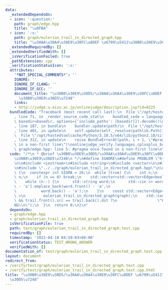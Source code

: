 ```yaml
---
data:
  _extendedDependsOn:
  - icon: ':question:'
    path: graph/edge.hpp
    title: "\u8FBA"
  - icon: ':x:'
    path: graph/eulerian_trail_in_directed_graph.hpp
    title: "\u30AA\u30A4\u30E9\u30FC\u8DEF \u6709\u5411\u30B0\u30E9\u30D5\u7248"
  _extendedRequiredBy: []
  _extendedVerifiedWith: []
  _isVerificationFailed: true
  _pathExtension: cpp
  _verificationStatusIcon: ':x:'
  attributes:
    '*NOT_SPECIAL_COMMENTS*': ''
    IGNORE: ''
    IGNORE_IF_CLANG: ''
    IGNORE_IF_GCC: ''
    document_title: "\u30B0\u30E9\u30D5/\u30AA\u30A4\u30E9\u30FC\u8DEF \u6709\u5411\
      \u30B0\u30E9\u30D5\u7248"
    links:
    - http://judge.u-aizu.ac.jp/onlinejudge/description.jsp?id=0225
  bundledCode: "Traceback (most recent call last):\n  File \"/opt/hostedtoolcache/Python/3.10.5/x64/lib/python3.10/site-packages/onlinejudge_verify/documentation/build.py\"\
    , line 71, in _render_source_code_stat\n    bundled_code = language.bundle(stat.path,\
    \ basedir=basedir, options={'include_paths': [basedir]}).decode()\n  File \"/opt/hostedtoolcache/Python/3.10.5/x64/lib/python3.10/site-packages/onlinejudge_verify/languages/cplusplus.py\"\
    , line 187, in bundle\n    bundler.update(path)\n  File \"/opt/hostedtoolcache/Python/3.10.5/x64/lib/python3.10/site-packages/onlinejudge_verify/languages/cplusplus_bundle.py\"\
    , line 401, in update\n    self.update(self._resolve(pathlib.Path(included), included_from=path))\n\
    \  File \"/opt/hostedtoolcache/Python/3.10.5/x64/lib/python3.10/site-packages/onlinejudge_verify/languages/cplusplus_bundle.py\"\
    , line 312, in update\n    raise BundleErrorAt(path, i + 1, \"#pragma once found\
    \ in a non-first line\")\nonlinejudge_verify.languages.cplusplus_bundle.BundleErrorAt:\
    \ graph/edge.hpp: line 5: #pragma once found in a non-first line\n"
  code: "/*\n * @brief \u30B0\u30E9\u30D5/\u30AA\u30A4\u30E9\u30FC\u8DEF \u6709\u5411\
    \u30B0\u30E9\u30D5\u7248\n */\n#define IGNORE\n#define PROBLEM \"http://judge.u-aizu.ac.jp/onlinejudge/description.jsp?id=0225\"\
    \n\n#include <iostream>\n#include <string>\n#include <vector>\n\n#include \"../../graph/edge.hpp\"\
    \n#include \"../../graph/eulerian_trail_in_directed_graph.hpp\"\n\nint main()\
    \ {\n  constexpr int SIGMA = 26;\n  while (true) {\n    int n;\n    std::cin >>\
    \ n;\n    if (n == 0) break;\n    std::vector<std::vector<Edge<bool>>> graph(SIGMA);\n\
    \    while (n--) {\n      std::string word;\n      std::cin >> word;\n      graph[word.front()\
    \ - 'a'].emplace_back(word.front() - 'a',\n                                  \
    \           word.back() - 'a');\n    }\n    const std::vector<Edge<bool>> trail\
    \ =\n        eulerian_trail_in_directed_graph(graph);\n    std::cout << (!trail.empty()\
    \ && trail.front().src == trail.back().dst ?\n                  \"OK\\n\" : \"\
    NG\\n\");\n  }\n  return 0;\n}\n"
  dependsOn:
  - graph/edge.hpp
  - graph/eulerian_trail_in_directed_graph.hpp
  isVerificationFile: true
  path: test/graph/eulerian_trail_in_directed_graph.test.cpp
  requiredBy: []
  timestamp: '2022-04-18 04:59:03+09:00'
  verificationStatus: TEST_WRONG_ANSWER
  verifiedWith: []
documentation_of: test/graph/eulerian_trail_in_directed_graph.test.cpp
layout: document
redirect_from:
- /verify/test/graph/eulerian_trail_in_directed_graph.test.cpp
- /verify/test/graph/eulerian_trail_in_directed_graph.test.cpp.html
title: "\u30B0\u30E9\u30D5/\u30AA\u30A4\u30E9\u30FC\u8DEF \u6709\u5411\u30B0\u30E9\
  \u30D5\u7248"
---
```


